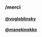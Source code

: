 ### /merci
#### [@vogloblinsky](https://twitter.com/vogloblinsky)
#### [@manekinekko](https://twitter.com/manekinekko)

